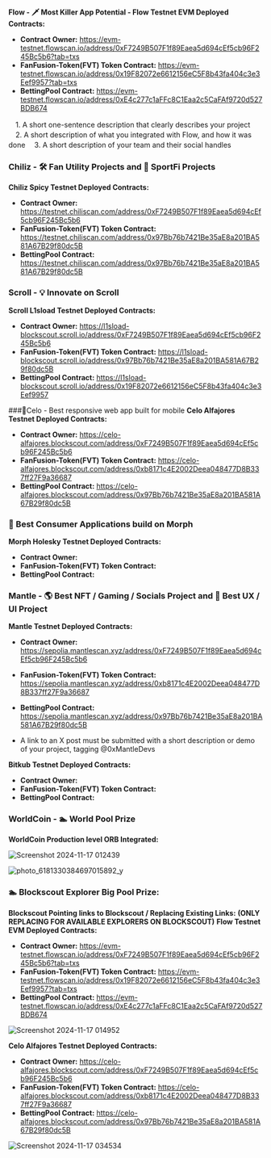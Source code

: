 **Flow - 🗡️ Most Killer App Potential - Flow Testnet EVM Deployed Contracts:**
- **Contract Owner:** https://evm-testnet.flowscan.io/address/0xF7249B507F1f89Eaea5d694cEf5cb96F245Bc5b6?tab=txs
- **FanFusion-Token(FVT) Token Contract:** https://evm-testnet.flowscan.io/address/0x19F82072e6612156eC5F8b43fa404c3e3Eef9957?tab=txs
- **BettingPool Contract:** https://evm-testnet.flowscan.io/address/0xE4c277c1aFFc8C1Eaa2c5CaFAf9720d527BDB674

　1. A short one-sentence description that clearly describes your project
　2. A short description of what you integrated with Flow, and how it was done
　3. A short description of your team and their social handles

### Chiliz - 🛠 Fan Utility Projects and 🏉 SportFi Projects
**Chiliz Spicy Testnet Deployed Contracts:**
- **Contract Owner:** https://testnet.chiliscan.com/address/0xF7249B507F1f89Eaea5d694cEf5cb96F245Bc5b6
- **FanFusion-Token(FVT) Token Contract:** https://testnet.chiliscan.com/address/0x97Bb76b7421Be35aE8a201BA581A67B29f80dc5B 
- **BettingPool Contract:** https://testnet.chiliscan.com/address/0x97Bb76b7421Be35aE8a201BA581A67B29f80dc5B

### Scroll - 💡 Innovate on Scroll
**Scroll L1sload Testnet Deployed Contracts:**
- **Contract Owner:** https://l1sload-blockscout.scroll.io/address/0xF7249B507F1f89Eaea5d694cEf5cb96F245Bc5b6
- **FanFusion-Token(FVT) Token Contract:** https://l1sload-blockscout.scroll.io/address/0x97Bb76b7421Be35aE8a201BA581A67B29f80dc5B
- **BettingPool Contract:** https://l1sload-blockscout.scroll.io/address/0x19F82072e6612156eC5F8b43fa404c3e3Eef9957

###📱Celo - Best responsive web app built for mobile
**Celo Alfajores Testnet Deployed Contracts:**
- **Contract Owner:** https://celo-alfajores.blockscout.com/address/0xF7249B507F1f89Eaea5d694cEf5cb96F245Bc5b6
- **FanFusion-Token(FVT) Token Contract:** https://celo-alfajores.blockscout.com/address/0xb8171c4E2002Deea048477D8B337ff27F9a36687
- **BettingPool Contract:** https://celo-alfajores.blockscout.com/address/0x97Bb76b7421Be35aE8a201BA581A67B29f80dc5B

### 🐨 Best Consumer Applications build on Morph
**Morph Holesky Testnet Deployed Contracts:**
- **Contract Owner:** 
- **FanFusion-Token(FVT) Token Contract:** 
- **BettingPool Contract:** 

### Mantle - 🌎 Best NFT / Gaming / Socials Project and 📱 Best UX / UI Project
**Mantle Testnet Deployed Contracts:**
- **Contract Owner:** https://sepolia.mantlescan.xyz/address/0xF7249B507F1f89Eaea5d694cEf5cb96F245Bc5b6
- **FanFusion-Token(FVT) Token Contract:** https://sepolia.mantlescan.xyz/address/0xb8171c4E2002Deea048477D8B337ff27F9a36687
- **BettingPool Contract:** https://sepolia.mantlescan.xyz/address/0x97Bb76b7421Be35aE8a201BA581A67B29f80dc5B

- A link to an X post must be submitted with a short description or demo of your project, tagging @0xMantleDevs

**Bitkub Testnet Deployed Contracts:**
- **Contract Owner:** 
- **FanFusion-Token(FVT) Token Contract:** 
- **BettingPool Contract:** 

### WorldCoin - 🏊 World Pool Prize
**WorldCoin Production level ORB Integrated:**

![Screenshot 2024-11-17 012439](https://github.com/user-attachments/assets/d9c141a8-68f9-492f-b190-25defa035ba4)

![photo_6181330384697015892_y](https://github.com/user-attachments/assets/fcd33060-5a83-40fc-bc22-2c1889409ae0)

### 🏊 Blockscout Explorer Big Pool Prize:
**Blockscout Pointing links to Blockscout / Replacing Existing Links:**
**(ONLY REPLACING FOR AVAILABLE EXPLORERS ON BLOCKSCOUT)**
**Flow Testnet EVM Deployed Contracts:**
- **Contract Owner:** https://evm-testnet.flowscan.io/address/0xF7249B507F1f89Eaea5d694cEf5cb96F245Bc5b6?tab=txs
- **FanFusion-Token(FVT) Token Contract:** https://evm-testnet.flowscan.io/address/0x19F82072e6612156eC5F8b43fa404c3e3Eef9957?tab=txs
- **BettingPool Contract:** https://evm-testnet.flowscan.io/address/0xE4c277c1aFFc8C1Eaa2c5CaFAf9720d527BDB674

![Screenshot 2024-11-17 014952](https://github.com/user-attachments/assets/22125c43-cdf7-47c4-9ddc-796c300763a8)

**Celo Alfajores Testnet Deployed Contracts:**
- **Contract Owner:** https://celo-alfajores.blockscout.com/address/0xF7249B507F1f89Eaea5d694cEf5cb96F245Bc5b6
- **FanFusion-Token(FVT) Token Contract:** https://celo-alfajores.blockscout.com/address/0xb8171c4E2002Deea048477D8B337ff27F9a36687
- **BettingPool Contract:** https://celo-alfajores.blockscout.com/address/0x97Bb76b7421Be35aE8a201BA581A67B29f80dc5B

![Screenshot 2024-11-17 034534](https://github.com/user-attachments/assets/da3b2040-a6c1-458c-8b5b-5176172aa440)
